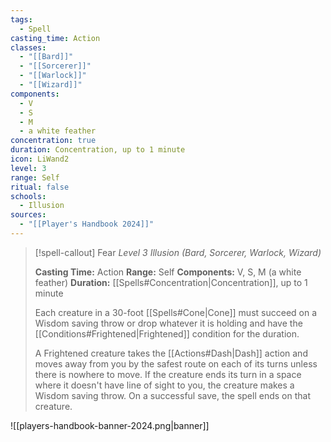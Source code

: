 ```yaml
---
tags:
  - Spell
casting_time: Action
classes:
  - "[[Bard]]"
  - "[[Sorcerer]]"
  - "[[Warlock]]"
  - "[[Wizard]]"
components:
  - V
  - S
  - M
  - a white feather
concentration: true
duration: Concentration, up to 1 minute
icon: LiWand2
level: 3
range: Self
ritual: false
schools:
  - Illusion
sources: 
  - "[[Player's Handbook 2024]]"
---
```

>[!spell-callout] Fear
>_Level 3 Illusion (Bard, Sorcerer, Warlock, Wizard)_
>
>**Casting Time:** Action
>**Range:** Self
>**Components:** V, S, M (a white feather)
>**Duration:** [[Spells#Concentration\|Concentration]], up to 1 minute
>
>Each creature in a 30-foot [[Spells#Cone\|Cone]] must succeed on a Wisdom saving throw or drop whatever it is holding and have the [[Conditions#Frightened\|Frightened]] condition for the duration.
>
>A Frightened creature takes the [[Actions#Dash\|Dash]] action and moves away from you by the safest route on each of its turns unless there is nowhere to move. If the creature ends its turn in a space where it doesn't have line of sight to you, the creature makes a Wisdom saving throw. On a successful save, the spell ends on that creature.


![[players-handbook-banner-2024.png|banner]]